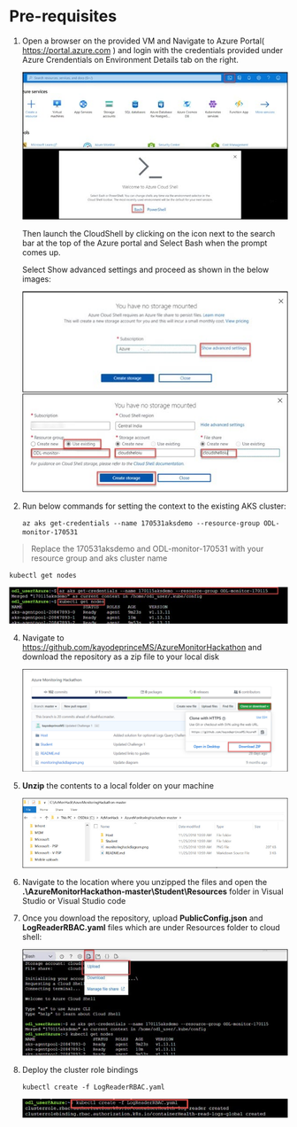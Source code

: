 # Pre-requisites

1. Open a browser on the provided VM and Navigate to Azure Portal( https://portal.azure.com ) and login with the credentials provided under Azure Crendentials on Environment Details tab on the right.
 
   <img src="images/i1.jpg"/>
 
    Then launch the CloudShell by clicking on the icon next to the search bar at the top of the Azure portal and Select Bash when the prompt comes up.
 
    Select Show advanced settings and proceed as shown in the below images:
 
   <img src="images/2.jpg"/>
 
   <img src="images/3.jpg"/>
 
2. Run below commands for setting the context to the existing AKS cluster:
 
   ```
   az aks get-credentials --name 170531aksdemo --resource-group ODL-monitor-170531
   ```
 > Replace the 170531aksdemo and ODL-monitor-170531 with your resource group and aks cluster name

   ```
   kubectl get nodes
   ```
   <img src="images/5.jpg"/>
 

4. Navigate to https://github.com/kayodeprinceMS/AzureMonitorHackathon and download the repository as a zip file to your local disk
 
   <img src="images/downlaods.jpg"/>
 
5. **Unzip** the contents to a local folder on your machine
 
   <img src="images/downlaods1.jpg"/>
 
6. Navigate to the location where you unzipped the files and open the **.\AzureMonitorHackathon-master\Student\Resources** folder in Visual Studio or Visual Studio code
 
7. Once you download the repository, upload **PublicConfig.json** and **LogReaderRBAC.yaml** files which are under Resources folder to cloud shell:
 
   <img src="images/6.jpg"/>
 
8. Deploy the cluster role bindings
 

   ```
   kubectl create -f LogReaderRBAC.yaml
   ```

   <img src="images/7.jpg"/>
 
